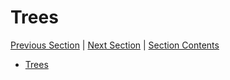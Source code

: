 # Trees

[Previous Section][prev] | [Next Section][next] | [Section Contents][index]

[prev]: ../10quicksort
[next]: ../13countingradix
[index]: ../index

- [Trees](./01trees.md)
